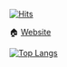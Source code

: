 [![Hits](https://hits.seeyoufarm.com/api/count/incr/badge.svg?url=https%3A%2F%2Fgithub.com%2FLEEJAEHYUB&count_bg=%236583FD&title_bg=%23FF0202&icon=smugmug.svg&icon_color=%23FFFFFF&title=hits&edge_flat=false)](https://hits.seeyoufarm.com)

🏠 [Website](https://bit.ly/hyobiis)

[![Top Langs](https://github-readme-stats.vercel.app/api/top-langs/?username=LEEJAEHYUB)](https://github.com/anuraghazra/github-readme-stats)
